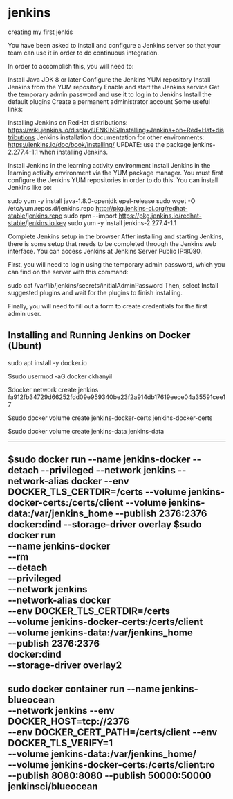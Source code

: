 # jenkins
creating my first jenkis


You have been asked to install and configure a Jenkins server so that your team can use it in order to do continuous integration.

In order to accomplish this, you will need to:

Install Java JDK 8 or later
Configure the Jenkins YUM repository
Install Jenkins from the YUM repository
Enable and start the Jenkins service
Get the temporary admin password and use it to log in to Jenkins
Install the default plugins
Create a permanent administrator account
Some useful links:

Installing Jenkins on RedHat distributions: https://wiki.jenkins.io/display/JENKINS/Installing+Jenkins+on+Red+Hat+distributions
Jenkins installation documentation for other environments: https://jenkins.io/doc/book/installing/
UPDATE: use the package jenkins-2.277.4-1.1 when installing Jenkins.


Install Jenkins in the learning activity environment
Install Jenkins in the learning activity environment via the YUM package manager. You must first configure the Jenkins YUM repositories in order to do this. You can install Jenkins like so:

sudo yum -y install java-1.8.0-openjdk epel-release
sudo wget -O /etc/yum.repos.d/jenkins.repo http://pkg.jenkins-ci.org/redhat-stable/jenkins.repo
sudo rpm --import https://pkg.jenkins.io/redhat-stable/jenkins.io.key
sudo yum -y install jenkins-2.277.4-1.1

Complete Jenkins setup in the browser
After installing and starting Jenkins, there is some setup that needs to be completed through the Jenkins web interface. You can access Jenkins at Jenkins Server Public IP:8080.

First, you will need to login using the temporary admin password, which you can find on the server with this command:

 sudo cat /var/lib/jenkins/secrets/initialAdminPassword
Then, select Install suggested plugins and wait for the plugins to finish installing.

Finally, you will need to fill out a form to create credentials for the first admin user.

## Installing and Running Jenkins on Docker (Ubunt)

sudo apt install -y docker.io

$sudo usermod -aG docker ckhanyil

$docker network create jenkins
fa912fb34729d66252fdd09e959340be23f2a914db17619eece04a35591cee17

$sudo docker volume create jenkins-docker-certs
jenkins-docker-certs

$sudo docker volume create jenkins-data
jenkins-data

--------------------------
$sudo docker run --name jenkins-docker --detach --privileged --network jenkins --network-alias docker --env DOCKER_TLS_CERTDIR=/certs --volume jenkins-docker-certs:/certs/client --volume jenkins-data:/var/jenkins_home --publish 2376:2376 docker:dind --storage-driver overlay
$sudo docker run \
   --name jenkins-docker \
   --rm \
   --detach \
   --privileged \
   --network jenkins \
   --network-alias docker \
   --env DOCKER_TLS_CERTDIR=/certs \
   --volume jenkins-docker-certs:/certs/client \
   --volume jenkins-data:/var/jenkins_home \
   --publish 2376:2376 \
   docker:dind \
   --storage-driver overlay2
   -------------------------

sudo docker container run --name jenkins-blueocean \
--network jenkins --env DOCKER_HOST=tcp://2376 \
--env DOCKER_CERT_PATH=/certs/client --env DOCKER_TLS_VERIFY=1 \
--volume jenkins-data:/var/jenkins_home/ \
--volume jenkins-docker-certs:/certs/client:ro \
--publish 8080:8080 --publish 50000:50000 jenkinsci/blueocean
--------------------------
